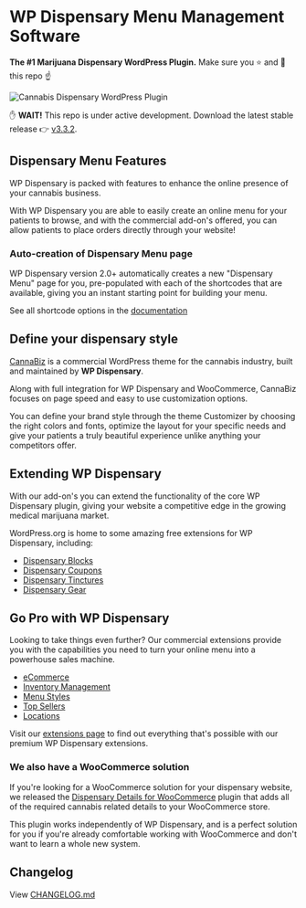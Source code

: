 # WP Dispensary Menu Management Software
**The #1 Marijuana Dispensary WordPress Plugin.** Make sure you :star: and :eyes: this repo :point_up:

![Cannabis Dispensary WordPress Plugin](https://www.wpdispensary.com/wp-content/uploads/2018/03/wpd-github-readme.jpg)

:raised_hand: **WAIT!** This repo is under active development. Download the latest stable release :point_right: [v3.3.2](http://downloads.wordpress.org/plugin/wp-dispensary.zip?utm_source=github&utm_medium=button&utm_campaign=Github).

## Dispensary Menu Features

WP Dispensary is packed with features to enhance the online presence of your cannabis business.

With WP Dispensary you are able to easily create an online menu for your patients to browse, and with the commercial add-on's offered, you can allow patients to place orders directly through your website!

### Auto-creation of Dispensary Menu page

WP Dispensary version 2.0+ automatically creates a new "Dispensary Menu" page for you, pre-populated with each of the shortcodes that are available, giving you an instant starting point for building your menu.

See all shortcode options in the [documentation](https://www.wpdispensary.com/section/shortcodes/)

## Define your dispensary style

[CannaBiz](https://www.wpdispensary.com/product/cannabiz) is a commercial WordPress theme for the cannabis industry, built and maintained by **WP Dispensary**.

Along with full integration for WP Dispensary and WooCommerce, CannaBiz focuses on page speed and easy to use customization options.

You can define your brand style through the theme Customizer by choosing the right colors and fonts, optimize the layout for your specific needs and give your patients a truly beautiful experience unlike anything your competitors offer.

## Extending WP Dispensary

With our add-on's you can extend the functionality of the core WP Dispensary plugin, giving your website a competitive edge in the growing medical marijuana market.

WordPress.org is home to some amazing free extensions for WP Dispensary, including:

*   [Dispensary Blocks](https://wordpress.org/plugins/dispensary-blocks)
*   [Dispensary Coupons](https://wordpress.org/plugins/dispensary-coupons)
*   [Dispensary Tinctures](https://wordpress.org/plugins/dispensary-tinctures)
*   [Dispensary Gear](https://wordpress.org/plugins/dispensary-gear)

## Go Pro with WP Dispensary

Looking to take things even further? Our commercial extensions provide you with the capabilities you need to turn your online menu into a powerhouse sales machine.

*   [eCommerce](https://www.wpdispensary.com/product/ecommerce/)
*   [Inventory Management](https://www.wpdispensary.com/product/dispensary-inventory-management/)
*   [Menu Styles](https://www.wpdispensary.com/product/styles/)
*   [Top Sellers](https://www.wpdispensary.com/product/dispensary-top-sellers/)
*   [Locations](https://www.wpdispensary.com/product/dispensary-locations/)

Visit our [extensions page](https://www.wpdispensary.com/add-ons) to find out everything that's possible with our premium WP Dispensary extensions.

### We also have a WooCommerce solution

If you're looking for a WooCommerce solution for your dispensary website, we released the [Dispensary Details for WooCommerce](https://www.wpdispensary.com/product/dispensary-details-for-woocommerce/) plugin that adds all of the required cannabis related details to your WooCommerce store.

This plugin works independently of WP Dispensary, and is a perfect solution for you if you're already comfortable working with WooCommerce and don't want to learn a whole new system.

## Changelog

View [CHANGELOG.md](https://github.com/wpdispensary/wp-dispensary/blob/master/CHANGELOG.md)
